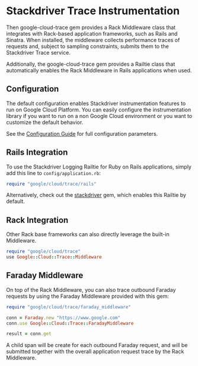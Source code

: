 # Stackdriver Trace Instrumentation

Then google-cloud-trace gem provides a Rack Middleware class that integrates
with Rack-based application frameworks, such as Rails and Sinatra. When
installed, the middleware collects performance traces of requests and, subject
to sampling constraints, submits them to the Stackdriver Trace service.

Additionally, the google-cloud-trace gem provides a Railtie class that
automatically enables the Rack Middleware in Rails applications when used.

## Configuration

The default configuration enables Stackdriver instrumentation features to run on
Google Cloud Platform. You can easily configure the instrumentation library  if
you want to run on a non Google Cloud environment or you want to customize  the
default behavior.

See the [Configuration
Guide](../stackdriver/INSTRUMENTATION_CONFIGURATION)
for full configuration parameters.

## Rails Integration

To use the Stackdriver Logging Railtie for Ruby on Rails applications, simply
add this line to `config/application.rb`:

```ruby
require "google/cloud/trace/rails"
```

Alternatively, check out the
[stackdriver](../stackdriver/README.md)
gem, which enables this Railtie by default.

## Rack Integration

Other Rack base frameworks can also directly leverage the built-in Middleware.

```ruby
require "google/cloud/trace"
use Google::Cloud::Trace::Middleware
```

## Faraday Middleware

On top of the Rack Middleware, you can also trace outbound Faraday requests by
using the Faraday Middleware provided with this gem:

```ruby
require "google/cloud/trace/faraday_middleware"

conn = Faraday.new "https://www.google.com"
conn.use Google::Cloud::Trace::FaradayMiddleware

result = conn.get
```

A child span will be create for each outbound Faraday request, and will be
submitted together with the overall application request trace by the Rack
Middleware.
